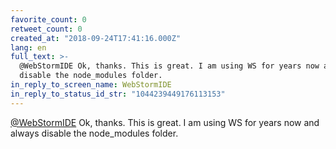 ```yaml
---
favorite_count: 0
retweet_count: 0
created_at: "2018-09-24T17:41:16.000Z"
lang: en
full_text: >-
  @WebStormIDE Ok, thanks. This is great. I am using WS for years now and always
  disable the node_modules folder.
in_reply_to_screen_name: WebStormIDE
in_reply_to_status_id_str: "1044239449176113153"
---
```


[@WebStormIDE](https://twitter.com/WebStormIDE) Ok, thanks. This is great. I am
using WS for years now and always disable the node_modules folder.

